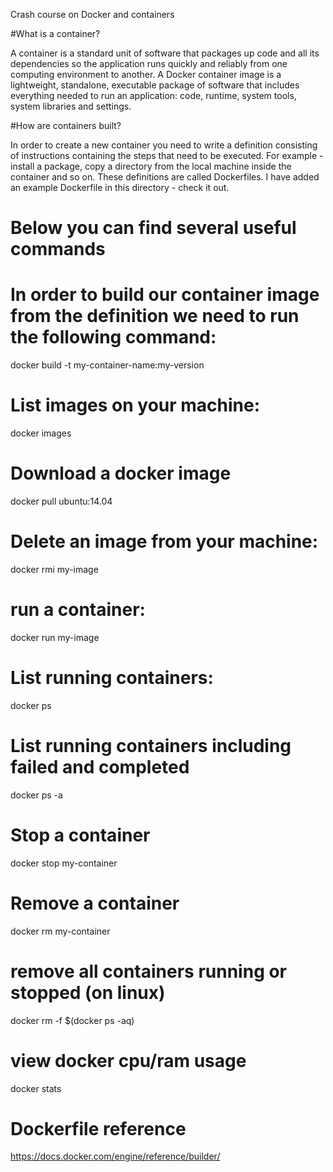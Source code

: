 Crash course on Docker and containers

#What is a container?

A container is a standard unit of software that packages up code and all its dependencies so the application runs quickly and reliably from one computing environment to another. A Docker container image is a lightweight, standalone, executable package of software that includes everything needed to run an application: code, runtime, system tools, system libraries and settings.


#How are containers built?

In order to create a new container you need to write a definition consisting of instructions containing the steps that need to be executed. For example - install a package, copy a directory from the local machine inside the container and so on. These definitions are called Dockerfiles. I have added an example Dockerfile in this directory - check it out.

# Below you can find several useful commands

# In order to build our container image from the definition we need to run the following command:
docker build -t my-container-name:my-version

# List images on your machine:
docker images

# Download a docker image
docker pull ubuntu:14.04

# Delete an image from your machine:
docker rmi my-image

# run a container:
docker run my-image

# List running containers:
docker ps

# List running containers including failed and completed
docker ps -a

# Stop a container
docker stop my-container

# Remove a container
docker rm my-container

# remove all containers running or stopped (on linux)
docker rm -f $(docker ps -aq)

# view docker cpu/ram usage
docker stats

# Dockerfile reference
https://docs.docker.com/engine/reference/builder/
